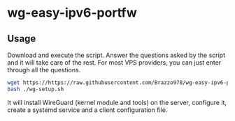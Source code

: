 # wg-easy-ipv6-portfw

## Usage

Download and execute the script. Answer the questions asked by the script and it will take care of the rest. For most VPS providers, you can just enter through all the questions.

```bash
wget https://https://raw.githubusercontent.com/Brazzo978/wg-easy-ipv6-portfw/main/wg-setup.sh
bash ./wg-setup.sh
```

It will install WireGuard (kernel module and tools) on the server, configure it, create a systemd service and a client configuration file.
